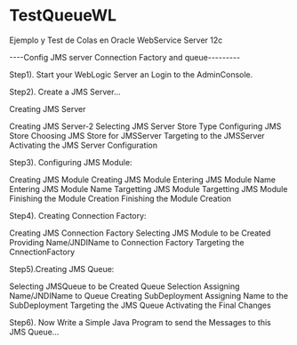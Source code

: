 # TestQueueWL
Ejemplo y Test de Colas en Oracle WebService Server 12c 


----Config JMS server Connection Factory and queue---------

Step1). Start your WebLogic Server an Login to the AdminConsole.

Step2). Create a JMS Server…

Creating JMS Server

Creating JMS Server-2
Selecting JMS Server Store Type
Configuring JMS Store
Choosing JMS Store for JMSServer
Targeting to the JMSServer
Activating the JMS Server Configuration

Step3). Configuring JMS Module:

Creating JMS Module
Creating JMS Module
Entering JMS Module Name
Entering JMS Module Name
Targetting JMS Module
Targetting JMS Module
Finishing the Module Creation
Finishing the Module Creation

Step4). Creating Connection Factory:

Creating JMS Connection Factory
Selecting JMS Module to be Created
Providing Name/JNDIName to Connection Factory
Targeting the CnnectionFactory

Step5).Creating JMS Queue:

Selecting JMSQueue to be Created
Queue Selection
Assigning Name/JNDIName to Queue
Creating SubDeployment
Assigning Name to the SubDeployment
Targeting the JMS Queue
Activating the Final Changes

Step6). Now Write a Simple Java Program to send the Messages to this JMS Queue…
